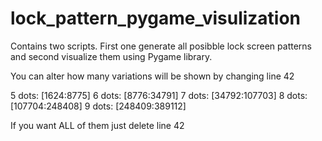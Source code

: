 # lock_pattern_pygame_visulization
Contains two scripts. First one generate all posibble lock screen patterns and second visualize them using Pygame library.

You can alter how many variations will be shown by changing line 42

5 dots:	[1624:8775]
6 dots:	[8776:34791]
7 dots:	[34792:107703]
8 dots:	[107704:248408]
9 dots:	[248409:389112]

If you want ALL of them just delete line 42

